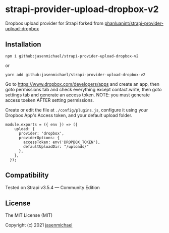 # strapi-provider-upload-dropbox-v2

Dropbox upload provider for Strapi
forked from [phanluanint/strapi-provider-upload-dropbox](https://github.com/phanluanint/strapi-provider-upload-dropbox)

## Installation
```
npm i github:jasenmichael/strapi-provider-upload-dropbox-v2
````
or 
```
yarn add github:jasenmichael/strapi-provider-upload-dropbox-v2
````

Go to https://www.dropbox.com/developers/apps and create an app, then goto permissions tab and check everything except contact.write, then goto settings tab and generate an access token. NOTE: you must generate access toeken AFTER setting permissions.

Create or edit the file at `./config/plugins.js`, configure it using your Dropbox App's Access token, and your default upload folder.

```
module.exports = ({ env }) => ({
    upload: {
      provider: 'dropbox',
      providerOptions: {
        accessToken: env('DROPBOX_TOKEN'),
        defaultUploadDir: "/uploads/"
      },
    },
  });
```

## Compatibility
Tested on Strapi v3.5.4 — Community Edition

## License

The MIT License (MIT)

Copyright (c) 2021 [jasenmichael](https://github.com/jasenmichael)
